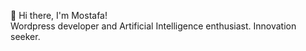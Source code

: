 👋 Hi there, I'm Mostafa!
</br>
Wordpress developer and Artificial Intelligence enthusiast. Innovation seeker.
